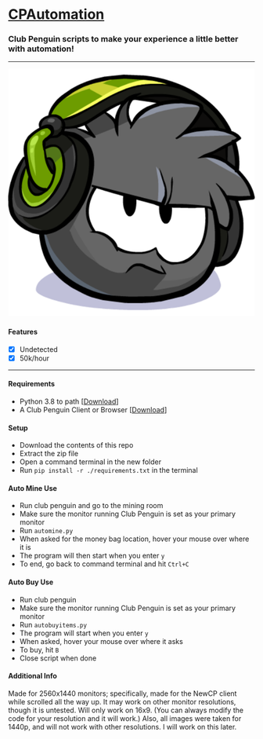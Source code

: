 # [CPAutomation]()
### Club Penguin scripts to make your experience a little better with automation!
___
![CPAutomation image](https://raw.githubusercontent.com/SL4F/CPClient/main/assets/icon.png)
#### Features 
- [x] Undetected
- [x] 50k/hour
___
#### Requirements
- Python 3.8 to path [[Download](https://python.org/downloads)]
- A Club Penguin Client or Browser [[Download](https://github.com/SL4F/CPClient/releases/latest)]
#### Setup
- Download the contents of this repo
- Extract the zip file
- Open a command terminal in the new folder
- Run `pip install -r ./requirements.txt` in the terminal
#### Auto Mine Use
- Run club penguin and go to the mining room
- Make sure the monitor running Club Penguin is set as your primary monitor
- Run `automine.py`
- When asked for the money bag location, hover your mouse over where it is
- The program will then start when you enter `y`
- To end, go back to command terminal and hit `Ctrl+C`
#### Auto Buy Use
- Run club penguin
- Make sure the monitor running Club Penguin is set as your primary monitor
- Run `autobuyitems.py`
- The program will start when you enter `y`
- When asked, hover your mouse over where it asks
- To buy, hit `B`
- Close script when done
#### Additional Info
Made for 2560x1440 monitors; specifically, made for the NewCP client while scrolled all the way up. It may work on other monitor resolutions, though it is untested. Will only work on 16x9. (You can always modify the code for your resolution and it will work.) Also, all images were taken for 1440p, and will not work with other resolutions. I will work on this later.
